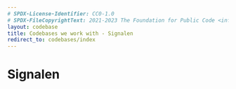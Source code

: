 ```yaml
---
# SPDX-License-Identifier: CC0-1.0
# SPDX-FileCopyrightText: 2021-2023 The Foundation for Public Code <info@publiccode.net>
layout: codebase
title: Codebases we work with - Signalen
redirect_to: codebases/index
---
```


# Signalen
